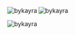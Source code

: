 

<p><img align="left" src="https://github-readme-stats.vercel.app/api/top-langs?username=bykayra&show_icons=true&locale=tr&layout=compact 
" alt="bykayra" /> </p>

<p> <img align="center" src="https://github-readme-stats.vercel.app/api?username=bykayra&show_icons=true&locale=en" alt="bykayra" /> </p>

<p><img align="center" src="https://github-readme-streak-stats.herokuapp.com/?user=bykayra&" alt="bykayra" /></p>
